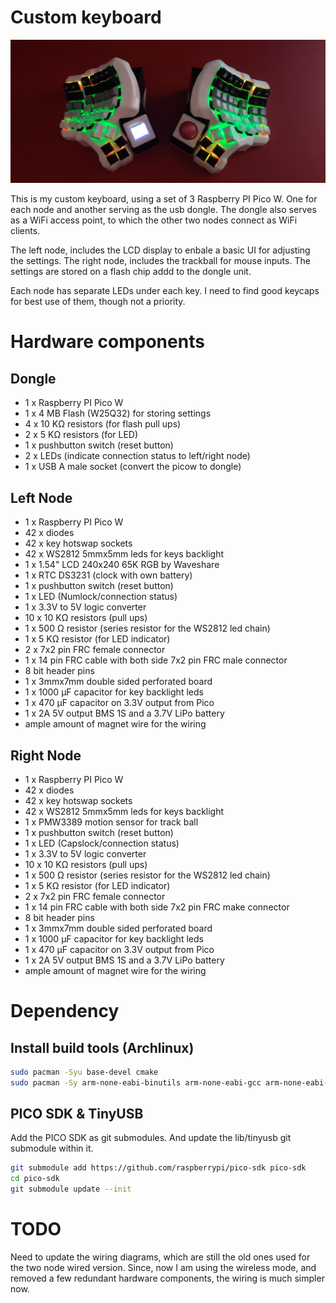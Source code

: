 # Custom keyboard

![wifi](images/kbd_wifi_1.jpg)

This is my custom keyboard, using a set of 3 Raspberry PI Pico W. One for each node and another
serving as the usb dongle. The dongle also serves as a WiFi access point, to which the other
two nodes connect as WiFi clients.

The left node, includes the LCD display to enbale a basic UI for adjusting the settings.
The right node, includes the trackball for mouse inputs.
The settings are stored on a flash chip addd to the dongle unit.

Each node has separate LEDs under each key. I need to find good keycaps for best use of them,
though not a priority.

# Hardware components

## Dongle

- 1 x Raspberry PI Pico W
- 1 x 4 MB Flash (W25Q32) for storing settings
- 4 x 10 KΩ resistors (for flash pull ups)
- 2 x 5 KΩ resistors (for LED)
- 1 x pushbutton switch (reset button)
- 2 x LEDs (indicate connection status to left/right node)
- 1 x USB A male socket (convert the picow to dongle)

## Left Node

- 1 x Raspberry PI Pico W
- 42 x diodes
- 42 x key hotswap sockets
- 42 x WS2812 5mmx5mm leds for keys backlight
- 1 x 1.54" LCD 240x240 65K RGB by Waveshare
- 1 x RTC DS3231 (clock with own battery)
- 1 x pushbutton switch (reset button)
- 1 x LED (Numlock/connection status)
- 1 x 3.3V to 5V logic converter
- 10 x 10 KΩ resistors (pull ups)
- 1 x 500 Ω resistor (series resistor for the WS2812 led chain)
- 1 x 5 KΩ resistor (for LED indicator)
- 2 x 7x2 pin FRC female connector
- 1 x 14 pin FRC cable with both side 7x2 pin FRC male connector
- 8 bit header pins
- 1 x 3mmx7mm double sided perforated board
- 1 x 1000 µF capacitor for key backlight leds
- 1 x 470 µF capacitor on 3.3V output from Pico
- 1 x 2A 5V output BMS 1S and a 3.7V LiPo battery
- ample amount of magnet wire for the wiring

## Right Node

- 1 x Raspberry PI Pico W
- 42 x diodes
- 42 x key hotswap sockets
- 42 x WS2812 5mmx5mm leds for keys backlight
- 1 x PMW3389 motion sensor for track ball
- 1 x pushbutton switch (reset button)
- 1 x LED (Capslock/connection status)
- 1 x 3.3V to 5V logic converter
- 10 x 10 KΩ resistors (pull ups)
- 1 x 500 Ω resistor (series resistor for the WS2812 led chain)
- 1 x 5 KΩ resistor (for LED indicator)
- 2 x 7x2 pin FRC female connector
- 1 x 14 pin FRC cable with both side 7x2 pin FRC make connector
- 8 bit header pins
- 1 x 3mmx7mm double sided perforated board
- 1 x 1000 µF capacitor for key backlight leds
- 1 x 470 µF capacitor on 3.3V output from Pico
- 1 x 2A 5V output BMS 1S and a 3.7V LiPo battery
- ample amount of magnet wire for the wiring

# Dependency

## Install build tools (Archlinux)

```sh
sudo pacman -Syu base-devel cmake
sudo pacman -Sy arm-none-eabi-binutils arm-none-eabi-gcc arm-none-eabi-newlib
```

## PICO SDK & TinyUSB

Add the PICO SDK as git submodules. And update the lib/tinyusb git submodule within it.

```sh
git submodule add https://github.com/raspberrypi/pico-sdk pico-sdk
cd pico-sdk
git submodule update --init
```
# TODO

Need to update the wiring diagrams, which are still the old ones used for the two node wired version.
Since, now I am using the wireless mode, and removed a few redundant hardware components, the wiring
is much simpler now.
